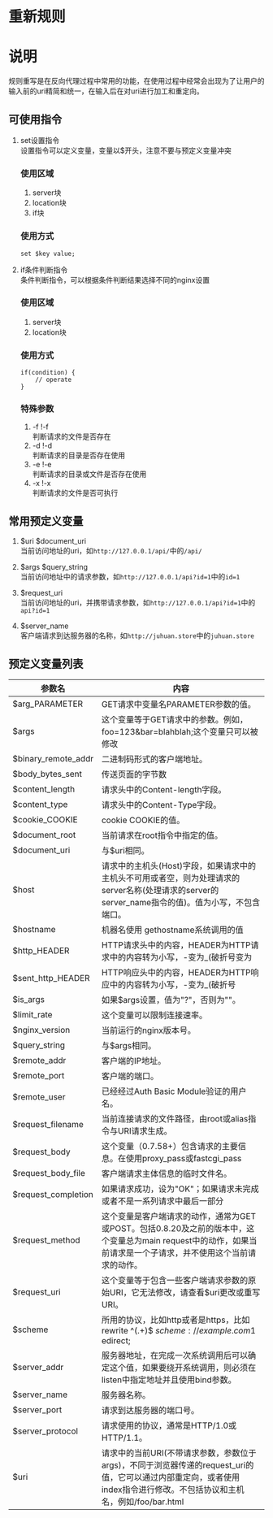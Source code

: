 # 重新规则

# 说明
规则重写是在反向代理过程中常用的功能，在使用过程中经常会出现为了让用户的输入前的uri精简和统一，在输入后在对uri进行加工和重定向。

## 可使用指令
1. set设置指令  
    设置指令可以定义变量，变量以$开头，注意不要与预定义变量冲突  
    ### 使用区域
    1. server块
    2. location块
    3. if块
    ### 使用方式
    ```
    set $key value;
    ```

2. if条件判断指令  
    条件判断指令，可以根据条件判断结果选择不同的nginx设置  
    ### 使用区域
    1. server块
    2. location块
    ### 使用方式
    ```
    if(condition) {
        // operate
    }
    ```
    ### 特殊参数
    1. -f !-f  
        判断请求的文件是否存在
    2. -d !-d  
        判断请求的目录是否存在使用
    3. -e !-e  
        判断请求的目录或文件是否存在使用
    4. -x !-x  
        判断请求的文件是否可执行

## 常用预定义变量
1. $uri $document_uri  
    当前访问地址的uri，如`http://127.0.0.1/api/`中的`/api/`

2. $args $query_string  
    当前访问地址中的请求参数，如`http://127.0.0.1/api?id=1`中的`id=1`

3. $request_uri  
    当前访问地址的uri，并携带请求参数，如`http://127.0.0.1/api?id=1`中的`api?id=1`

4. $server_name  
    客户端请求到达服务器的名称，如`http://juhuan.store`中的`juhuan.store`

## 预定义变量列表
|参数名|内容|
|---|---|
|$arg_PARAMETER|GET请求中变量名PARAMETER参数的值。|
|$args|这个变量等于GET请求中的参数。例如，foo=123&bar=blahblah;这个变量只可以被修改
|$binary_remote_addr|二进制码形式的客户端地址。|
|$body_bytes_sent|传送页面的字节数|
|$content_length|请求头中的Content-length字段。|
|$content_type|请求头中的Content-Type字段。|
|$cookie_COOKIE|cookie COOKIE的值。|
|$document_root|当前请求在root指令中指定的值。|
|$document_uri|与$uri相同。|
|$host|请求中的主机头(Host)字段，如果请求中的主机头不可用或者空，则为处理请求的server名称(处理请求的server的server_name指令的值)。值为小写，不包含端口。|
|$hostname|机器名使用 gethostname系统调用的值|
|$http_HEADER|HTTP请求头中的内容，HEADER为HTTP请求中的内容转为小写，-变为_(破折号变为|$下划线)，例如：$http_user_agent(Uaer-Agent的值);|
|$sent_http_HEADER|HTTP响应头中的内容，HEADER为HTTP响应中的内容转为小写，-变为_(破折号|$变为下划线)，例如： $sent_http_cache_control, $sent_http_content_type…;|
|$is_args|如果$args设置，值为"?"，否则为""。|
|$limit_rate|这个变量可以限制连接速率。|
|$nginx_version|当前运行的nginx版本号。|
|$query_string|与$args相同。|
|$remote_addr|客户端的IP地址。|
|$remote_port|客户端的端口。|
|$remote_user|已经经过Auth Basic Module验证的用户名。|
|$request_filename|当前连接请求的文件路径，由root或alias指令与URI请求生成。|
|$request_body|这个变量（0.7.58+）包含请求的主要信息。在使用proxy_pass或fastcgi_pass|$指令的location中比较有意义。|
|$request_body_file|客户端请求主体信息的临时文件名。|
|$request_completion|如果请求成功，设为"OK"；如果请求未完成或者不是一系列请求中最后一部分|$则设为空。|
|$request_method|这个变量是客户端请求的动作，通常为GET或POST。包括0.8.20及之前的版本中，这个变量总为main request中的动作，如果当前请求是一个子请求，并不使用这个当前请求的动作。|
|$request_uri|这个变量等于包含一些客户端请求参数的原始URI，它无法修改，请查看$uri更改或重写URI。|
|$scheme|所用的协议，比如http或者是https，比如rewrite ^(.+)$ $scheme://example.com$1  edirect;|
|$server_addr|服务器地址，在完成一次系统调用后可以确定这个值，如果要绕开系统调用，则必须在listen中指定地址并且使用bind参数。|
|$server_name|服务器名称。|
|$server_port|请求到达服务器的端口号。|
|$server_protocol|请求使用的协议，通常是HTTP/1.0或HTTP/1.1。|
|$uri|请求中的当前URI(不带请求参数，参数位于args)，不同于浏览器传递的request_uri的值，它可以通过内部重定向，或者使用index指令进行修改。不包括协议和主机名，例如/foo/bar.html|